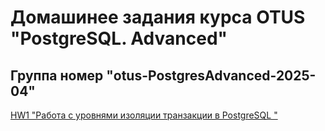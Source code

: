 # Домашинее задания курса OTUS "PostgreSQL. Advanced" 
## Группа номер "otus-PostgresAdvanced-2025-04"
[HW1 "Работа с уровнями изоляции транзакции в PostgreSQL
"](./HW01/readme.md)